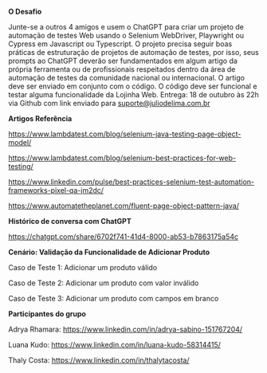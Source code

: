 **O Desafio**

Junte-se a outros 4 amigos e usem o ChatGPT para criar um projeto de automação de testes Web usando o Selenium WebDriver, 
Playwright ou Cypress em Javascript ou Typescript. O projeto precisa seguir boas práticas de estruturação de projetos de 
automação de testes, por isso, seus prompts ao ChatGPT deverão ser fundamentados em algum artigo da própria ferramenta ou 
de profissionais respeitados dentro da área de automação de testes da comunidade nacional ou internacional. O artigo deve 
ser enviado em conjunto com o código. O código deve ser funcional e testar alguma funcionalidade da Lojinha Web.
Entrega: 18 de outubro às 22h via Github com link enviado para suporte@juliodelima.com.br


**Artigos Referência**

https://www.lambdatest.com/blog/selenium-java-testing-page-object-model/

https://www.lambdatest.com/blog/selenium-best-practices-for-web-testing/

https://www.linkedin.com/pulse/best-practices-selenium-test-automation-frameworks-pixel-qa-jm2dc/

https://www.automatetheplanet.com/fluent-page-object-pattern-java/


**Histórico de conversa com ChatGPT**

https://chatgpt.com/share/6702f741-41d4-8000-ab53-b7863175a54c


**Cenário: Validação da Funcionalidade de Adicionar Produto**

Caso de Teste 1: Adicionar um produto válido

Caso de Teste 2: Adicionar um produto com valor inválido

Caso de Teste 3: Adicionar um produto com campos em branco



**Participantes do grupo**

Adrya Rhamara: https://www.linkedin.com/in/adrya-sabino-151767204/

Luana Kudo: https://www.linkedin.com/in/luana-kudo-58314415/

Thaly Costa: https://www.linkedin.com/in/thalytacosta/
